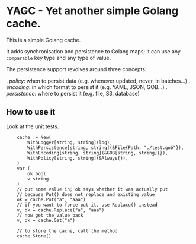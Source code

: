 # YAGC - Yet another simple Golang cache.

This is a simple Golang cache.

It adds synchronisation and persistence to Golang maps; it can use any `comparable` key type and any type of value.

The persistence support revolves around three concepts:

. *policy*: when to persist data (e.g. whenever updated, never, in batches...)
. *encoding*: in which format to persist it (e.g. YAML, JSON, GOB...)
. *persistence*: where to persist it (e.g. file, S3, database)

## How to use it

Look at the unit tests.

```golang
	cache := New(
		WithLogger[string, string](log),
		WithPersistence[string, string](&File{Path: "./test.gob"}),
		WithEncoding[string, string](&GOB[string, string]{}),
		WithPolicy[string, string](&Always{}),
	)
    var (
        ok bool
        v string
    )
    // put some value in; ok says whether it was actually put
    // because Put() does not replace and existing value
    ok = cache.Put("a", "aaa")
	// if you want to force-put it, use Replace() instead
	v, ok = cache.Replace("a", "aaa")
    // now get the value back
    v, ok = cache.Get("a")

    // to store the cache, call the method
    cache.Store()


```
